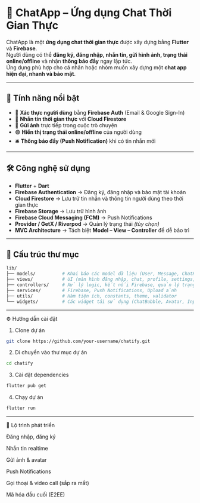 # 💬 ChatApp – Ứng dụng Chat Thời Gian Thực

ChatApp là một **ứng dụng chat thời gian thực** được xây dựng bằng **Flutter** và **Firebase**.  
Người dùng có thể **đăng ký, đăng nhập, nhắn tin, gửi hình ảnh, trạng thái online/offline** và nhận **thông báo đẩy** ngay lập tức.  
Ứng dụng phù hợp cho cá nhân hoặc nhóm muốn xây dựng một **chat app hiện đại, nhanh và bảo mật**.

---

## 🚀 Tính năng nổi bật

- 🔐 **Xác thực người dùng** bằng **Firebase Auth** (Email & Google Sign-In)
- 💬 **Nhắn tin thời gian thực** với **Cloud Firestore**
- 📸 **Gửi ảnh** trực tiếp trong cuộc trò chuyện
- 🟢 **Hiển thị trạng thái online/offline** của người dùng
- 🛎 **Thông báo đẩy (Push Notification)** khi có tin nhắn mới
---

## 🛠 Công nghệ sử dụng

- **Flutter** + **Dart**
- **Firebase Authentication** → Đăng ký, đăng nhập và bảo mật tài khoản
- **Cloud Firestore** → Lưu trữ tin nhắn và thông tin người dùng theo thời gian thực
- **Firebase Storage** → Lưu trữ hình ảnh
- **Firebase Cloud Messaging (FCM)** → Push Notifications
- **Provider / GetX / Riverpod** → Quản lý trạng thái *(tùy chọn)*
- **MVC Architecture** → Tách biệt **Model – View – Controller** để dễ bảo trì

---

## 📂 Cấu trúc thư mục

```bash
lib/
├── models/          # Khai báo các model dữ liệu (User, Message, ChatRoom)
├── views/           # UI (màn hình đăng nhập, chat, profile, settings, etc.)
├── controllers/     # Xử lý logic, kết nối Firebase, quản lý trạng thái
├── services/        # Firebase, Push Notifications, Upload ảnh
├── utils/           # Hàm tiện ích, constants, theme, validator
└── widgets/         # Các widget tái sử dụng (ChatBubble, Avatar, InputField, etc.)
```
---
⚙️ Hướng dẫn cài đặt
1. Clone dự án
```bash
git clone https://github.com/your-username/chatify.git
```

2. Di chuyển vào thư mục dự án
```bash
cd chatify
```

3. Cài đặt dependencies
```bash
flutter pub get
```
4. Chạy dự án 
```bash
flutter run
```
---
📌 Lộ trình phát triển

 Đăng nhập, đăng ký

 Nhắn tin realtime

 Gửi ảnh & avatar

 Push Notifications

 Gọi thoại & video call (sắp ra mắt)

 Mã hóa đầu cuối (E2EE)
